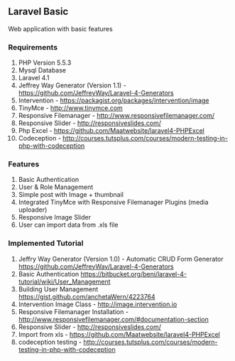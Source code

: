 ## Laravel Basic
Web application with basic features

### Requirements
1. PHP Version 5.5.3
2. Mysql Database
3. Laravel 4.1
4. Jeffrey Way Generator (Version 1.1) - https://github.com/JeffreyWay/Laravel-4-Generators
5. Intervention - https://packagist.org/packages/intervention/image
6. TinyMce - http://www.tinymce.com
7. Responsive Filemanager - http://www.responsivefilemanager.com/
8. Responsive Slider - http://responsiveslides.com/
9. Php Excel - https://github.com/Maatwebsite/laravel4-PHPExcel
10. Codeception - http://courses.tutsplus.com/courses/modern-testing-in-php-with-codeception

### Features
1. Basic Authentication
2. User & Role Management
3. Simple post with Image + thumbnail
4. Integrated TinyMce with Responsive Filemanager Plugins (media uploader)
5. Responsive Image Slider
6. User can import data from .xls file

### Implemented Tutorial
1. Jeffry Way Generator (Version 1.0) - Automatic CRUD Form Generator
    https://github.com/JeffreyWay/Laravel-4-Generators
2. Basic Authentication
    https://bitbucket.org/beni/laravel-4-tutorial/wiki/User_Management
3. Building User Management
    https://gist.github.com/anchetaWern/4223764
4. Intervention Image Class - http://image.intervention.io
5. Responsive Filemanager Installation - http://www.responsivefilemanager.com/#documentation-section
8. Responsive Slider - http://responsiveslides.com/
9. Import from xls - https://github.com/Maatwebsite/laravel4-PHPExcel
10. codeception testing - http://courses.tutsplus.com/courses/modern-testing-in-php-with-codeception








